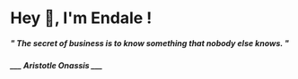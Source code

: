 <h1 title="head"> Hey 👋, I'm Endale !</h1>

**<h5><i>" The secret of business is to know something that nobody else knows. "</i></h5>**

*<b>___ Aristotle Onassis ___</b>*
